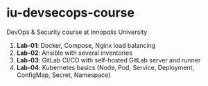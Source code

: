 # iu-devsecops-course
DevOps &amp; Security course at Innopolis University
1. **Lab-01**: Docker, Compose, Nginx load balancing
2. **Lab-02**: Ansible with several inventories
3. **Lab-03**: GitLab CI/CD with self-hosted GitLab server and runner
4. **Lab-04**: Kubernetes basics (Node, Pod, Service, Deployment, ConfigMap, Secret, Namespace)